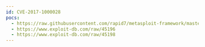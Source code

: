 ```yaml
---
id: CVE-2017-1000028
pocs:
  - https://raw.githubusercontent.com/rapid7/metasploit-framework/master/modules/auxiliary/scanner/http/glassfish_traversal.rb
  - https://www.exploit-db.com/raw/45196
  - https://www.exploit-db.com/raw/45198
---
```


